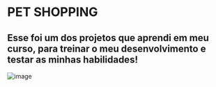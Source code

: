 <h1>PET SHOPPING</h1>
<h2>Esse foi um dos projetos que aprendi em meu curso, para treinar o meu desenvolvimento e testar as minhas habilidades!</h2>

![image](https://user-images.githubusercontent.com/118142230/208546229-3876fd49-fa19-4b1a-8f4d-0c48b143ec47.png) 

